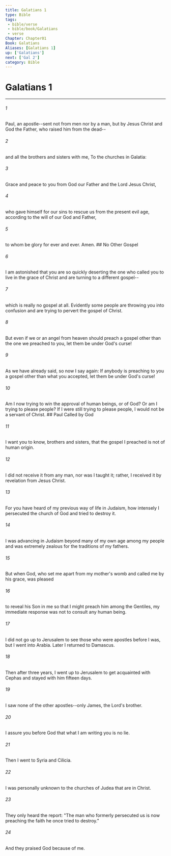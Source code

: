 ```yaml
---
title: Galatians 1
type: Bible
tags:
 - bible/verse
 - bible/book/Galatians
 - verse
Chapter: Chapter01
Book: Galatians
Aliases: [Galatians 1]
up: ['Galatians']
next: ['Gal 2']
category: Bible
---
```

# Galatians 1

***


###### 1 
Paul, an apostle--sent not from men nor by a man, but by Jesus Christ and God the Father, who raised him from the dead-- 

###### 2 
and all the brothers and sisters with me, To the churches in Galatia: 

###### 3 
Grace and peace to you from God our Father and the Lord Jesus Christ, 

###### 4 
who gave himself for our sins to rescue us from the present evil age, according to the will of our God and Father, 

###### 5 
to whom be glory for ever and ever. Amen. ## No Other Gospel 

###### 6 
I am astonished that you are so quickly deserting the one who called you to live in the grace of Christ and are turning to a different gospel-- 

###### 7 
which is really no gospel at all. Evidently some people are throwing you into confusion and are trying to pervert the gospel of Christ. 

###### 8 
But even if we or an angel from heaven should preach a gospel other than the one we preached to you, let them be under God's curse! 

###### 9 
As we have already said, so now I say again: If anybody is preaching to you a gospel other than what you accepted, let them be under God's curse! 

###### 10 
Am I now trying to win the approval of human beings, or of God? Or am I trying to please people? If I were still trying to please people, I would not be a servant of Christ. ## Paul Called by God 

###### 11 
I want you to know, brothers and sisters, that the gospel I preached is not of human origin. 

###### 12 
I did not receive it from any man, nor was I taught it; rather, I received it by revelation from Jesus Christ. 

###### 13 
For you have heard of my previous way of life in Judaism, how intensely I persecuted the church of God and tried to destroy it. 

###### 14 
I was advancing in Judaism beyond many of my own age among my people and was extremely zealous for the traditions of my fathers. 

###### 15 
But when God, who set me apart from my mother's womb and called me by his grace, was pleased 

###### 16 
to reveal his Son in me so that I might preach him among the Gentiles, my immediate response was not to consult any human being. 

###### 17 
I did not go up to Jerusalem to see those who were apostles before I was, but I went into Arabia. Later I returned to Damascus. 

###### 18 
Then after three years, I went up to Jerusalem to get acquainted with Cephas and stayed with him fifteen days. 

###### 19 
I saw none of the other apostles--only James, the Lord's brother. 

###### 20 
I assure you before God that what I am writing you is no lie. 

###### 21 
Then I went to Syria and Cilicia. 

###### 22 
I was personally unknown to the churches of Judea that are in Christ. 

###### 23 
They only heard the report: "The man who formerly persecuted us is now preaching the faith he once tried to destroy." 

###### 24 
And they praised God because of me. 
